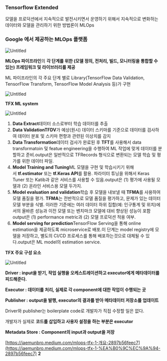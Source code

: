 ### Tensorflow Extended

모델을 프로덕션에서 지속적으로 발전시키면서 운영하기 위해서 지속적으로 변화하는 데이터와 모델을 관리하기 위한 방법론이 MLOps

### Google 에서 제공하는 MLOps 플랫폼

![Untitled](https://prod-files-secure.s3.us-west-2.amazonaws.com/95be1cab-599e-4623-bf15-98ca74be2020/f338a1eb-ab38-45db-908c-a468cfc43057/Untitled.png)

**MLOps 파이프라인**의 **각 단계를 위한 (모델 정의, 전처리, 빌드, 모니터링을 통합할 수 있는) 프레임워크 및 라이브러리를 제공**

ML 파이프라인의 각 주요 단계 별로 Library(TensorFlow Data Validation, TensorFlow Transform, TensorFlow Model Analysis 등)가 구현

![Untitled](https://prod-files-secure.s3.us-west-2.amazonaws.com/95be1cab-599e-4623-bf15-98ca74be2020/f426ed43-239f-4e14-9d55-d375ce6b578a/Untitled.png)

**TFX ML system**

![Untitled](https://prod-files-secure.s3.us-west-2.amazonaws.com/95be1cab-599e-4623-bf15-98ca74be2020/4997550a-2a67-4260-94ad-622895007037/Untitled.png)

1. **Data Extract**데이터 소스로부터 학습 데이터를 추출
2. **Data ValidationTFDV**가 예상(원시) 데이터 스키마를 기준으로 데이터를 검사하여 데이터 분포 및 스키마 편향과 관련된 이상치를 감지
3. **Data Transformation**데이터 검사가 완료된 후 **TFT**를 사용해서 data transformatoin 및 featue engineering을 수행하여 ML 작업에 맞게 데이터를 분할하고 준비.output은 일반적으로 TFRecords 형식으로 변환되는 모델 학습 및 평가를 위한 데이터 파일.
4. **Model Training and Tuning**ML 모델을 구현 및 학습시키기 위해서 **tf.estimator** 또는 **tf.Keras API**를 활용. 파라미터 튜닝을 위해서 Keras Tuner 또는 Katib과 같은 서비스를 사용할 수 있음.output은 (1) 평가에 사용될 모델과 (2) 온라인 서비스용 모델 두가지.
5. **Model evaluation and validation**학습 후 모델을 내보낼 때 **TFMA**를 사용하여 모델 품질을 평가. **TFMA**는 전반적으로 모델 품질을 평가하고, 문제가 있는 데이터 모델 부분을 식별. 이러한 기준에는 여러 데이터 하위 집합(예: 인구통계 및 위치)에서의 올바른 성능과 이전 모델 또는 벤치마크 모델에 대비 향상된 성능이 포함output은 (1) performance metric과 (2) 모델 프로덕션 적용 여부.
6. **Model serving for prediction**TensorFlow Serving을 통해 online estimation을 제공하도록 microservice로 배포.이 단계는 model registry에 모델을 저장하고, 별도의 CI/CD 프로세스를 통해 배포하는것으로 대체될 수 있다.output은 ML model의 estimation service.

**TFX 주요 구성 요소**

![Untitled](https://prod-files-secure.s3.us-west-2.amazonaws.com/95be1cab-599e-4623-bf15-98ca74be2020/832c7117-f78e-4b68-82a8-aede34c28d28/Untitled.png)

**Driver : input을 받기, 작업 실행을 오케스트레이션하고 executor에게 메타데이터를 피드해준다.**

**Executor : 데이터를 처리, 실제로 각 component에 대한 작업이 수행되는 곳**

**Publisher : output을 발행, executor의 결과를 받아 메타데이터 저장소를 업데이트**

Driver와 publisher는 boilerplate code로 개발자가 직접 수정할 일은 없다. 

개발자가 실제로 **코드를 삽입하고 사용자 설정을 하는 부분은 executor**

**Metadata Store : Component의 input과 output을 저장**

[https://jaemunbro.medium.com/mlops-tfx-1-개요-2897b56feec7](https://jaemunbro.medium.com/mlops-tfx-1-%EA%B0%9C%EC%9A%94-2897b56feec7) **2**
